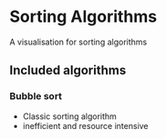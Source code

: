 # Sorting Algorithms
A visualisation for sorting algorithms
## Included algorithms
### Bubble sort
* Classic sorting algorithm
* inefficient and resource intensive
